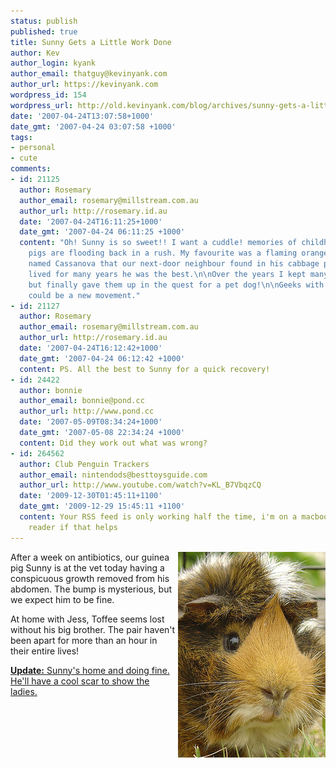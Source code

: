 ```yaml
---
status: publish
published: true
title: Sunny Gets a Little Work Done
author: Kev
author_login: kyank
author_email: thatguy@kevinyank.com
author_url: https://kevinyank.com
wordpress_id: 154
wordpress_url: http://old.kevinyank.com/blog/archives/sunny-gets-a-little-work-done
date: '2007-04-24T13:07:58+1000'
date_gmt: '2007-04-24 03:07:58 +1000'
tags:
- personal
- cute
comments:
- id: 21125
  author: Rosemary
  author_email: rosemary@millstream.com.au
  author_url: http://rosemary.id.au
  date: '2007-04-24T16:11:25+1000'
  date_gmt: '2007-04-24 06:11:25 +1000'
  content: "Oh! Sunny is so sweet!! I want a cuddle! memories of childhood guinea
    pigs are flooding back in a rush. My favourite was a flaming orange abyssinian
    named Cassanova that our next-door neighbour found in his cabbage patch. \n\nCassanova
    lived for many years he was the best.\n\nOver the years I kept many guinea pigs
    but finally gave them up in the quest for a pet dog!\n\nGeeks with guinea pigs...
    could be a new movement."
- id: 21127
  author: Rosemary
  author_email: rosemary@millstream.com.au
  author_url: http://rosemary.id.au
  date: '2007-04-24T16:12:42+1000'
  date_gmt: '2007-04-24 06:12:42 +1000'
  content: PS. All the best to Sunny for a quick recovery!
- id: 24422
  author: bonnie
  author_email: bonnie@pond.cc
  author_url: http://www.pond.cc
  date: '2007-05-09T08:34:24+1000'
  date_gmt: '2007-05-08 22:34:24 +1000'
  content: Did they work out what was wrong?
- id: 264562
  author: Club Penguin Trackers
  author_email: nintendods@besttoysguide.com
  author_url: http://www.youtube.com/watch?v=KL_B7VbqzCQ
  date: '2009-12-30T01:45:11+1100'
  date_gmt: '2009-12-29 15:45:11 +1100'
  content: Your RSS feed is only working half the time, i'm on a macbook running google
    reader if that helps
---
```

<p><a href="https://flickr.com/photos/sentience/343876701/"><img align="right" title="Sunny" id="image153" alt="Sunny" src="/assets/wp-content/uploads/2007/04/sunny.jpg" /></a>After a week on antibiotics, our guinea pig Sunny is at the vet today having a conspicuous growth removed from his abdomen. The bump is mysterious, but we expect him to be fine.</p>
<p>At home with Jess, Toffee seems lost without his big brother. The pair haven't been apart for more than an hour in their entire lives!</p>
<p><ins><strong>Update:</strong> Sunny's home and doing fine. He'll have a cool scar to show the ladies.</ins></p>
